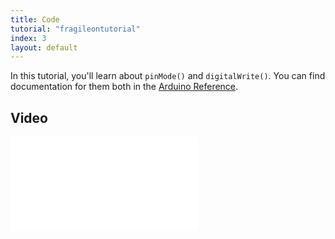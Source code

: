 ```yaml
---
title: Code
tutorial: "fragileontutorial"
index: 3
layout: default
---
```


In this tutorial, you'll learn about `pinMode()` and `digitalWrite()`. You can find documentation for them both in the <a href="http://arduino.cc/en/Reference/">Arduino Reference</a>.

<script src="https://gist.github.com/jadudm/7412577.js"></script>

<div class="noprint">
  
<h2>Video</h2>
<div class="videowrapper">
  <iframe src="//www.youtube.com/embed/8HrnY9CHD1E" frameborder="0" allowfullscreen></iframe>
</div>

</div>